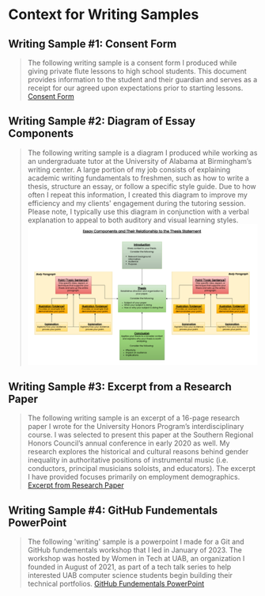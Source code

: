 # Context for Writing Samples

## Writing Sample #1: Consent Form
> The following writing sample is a consent form I produced while giving private flute lessons to high school students. This document provides information to the student and their guardian and serves as a receipt for our agreed upon expectations prior to starting lessons.
[Consent Form](ConsentForm.pdf)

## Writing Sample #2: Diagram of Essay Components
> The following writing sample is a diagram I produced while working as an undergraduate tutor at the University of Alabama at Birmingham’s writing center. A large portion of my job consists of explaining academic writing fundamentals to freshmen, such as how to write a thesis, structure an essay, or follow a specific style guide. Due to how often I repeat this information, I created this diagram to improve my efficiency and my clients' engagement during the tutoring session. Please note, I typically use this diagram in conjunction with a verbal explanation to appeal to both auditory and visual learning styles.
![Diagram of Essay Components](EssayStructureDiagram.PNG)

## Writing Sample #3: Excerpt from a Research Paper
> The following writing sample is an excerpt of a 16-page research paper I wrote for the University Honors Program’s interdisciplinary course. I was selected to present this paper at the Southern Regional Honors Council’s annual conference in early 2020 as well. My research explores the historical and cultural reasons behind gender inequality in authoritative positions of instrumental music (i.e. conductors, principal musicians soloists, and educators). The excerpt I have provided focuses primarily on employment demographics.
[Excerpt from Research Paper](ResearchPaperExcerpt.pdf)

## Writing Sample #4: GitHub Fundementals PowerPoint
> The following 'writing' sample is a powerpoint I made for a Git and GitHub fundementals workshop that I led in January of 2023. The workshop was hosted by Women in Tech at UAB, an organization I founded in August of 2021, as part of a tech talk series to help interested UAB computer science students begin building their technical portfolios.
[GitHub Fundementals PowerPoint](GitHub_Workshop.pdf)